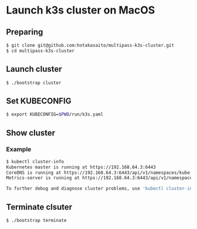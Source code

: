 # Launch k3s cluster on MacOS

## Preparing
```bash
$ git clone git@github.com:hotakasaito/multipass-k3s-cluster.git
$ cd multipass-k3s-cluster
```

## Launch cluster
```bash
$ ./bootstrap cluster
```

## Set KUBECONFIG
```bash
$ export KUBECONFIG=$PWD/run/k3s.yaml
```

## Show cluster
### Example
```bash
$ kubectl cluster-info
Kubernetes master is running at https://192.168.64.3:6443
CoreDNS is running at https://192.168.64.3:6443/api/v1/namespaces/kube-system/services/kube-dns:dns/proxy
Metrics-server is running at https://192.168.64.3:6443/api/v1/namespaces/kube-system/services/https:metrics-server:/proxy

To further debug and diagnose cluster problems, use 'kubectl cluster-info dump'.
```

## Terminate clsuter

```bash
$ ./bootstrap terminate
```
